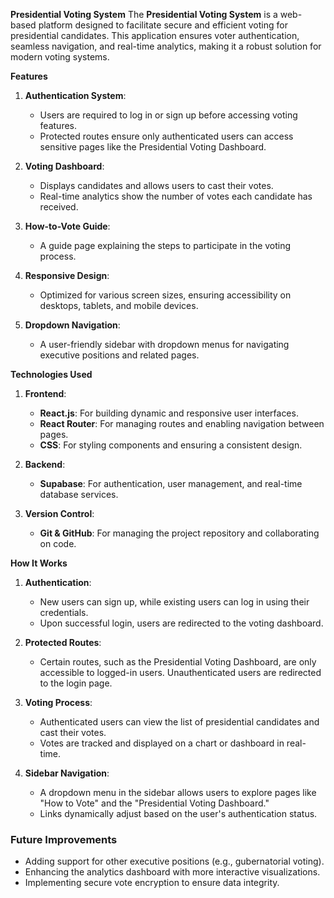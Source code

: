 **Presidential Voting System**
The **Presidential Voting System** is a web-based platform designed to facilitate secure and efficient voting for presidential candidates. This application ensures voter authentication, seamless navigation, and real-time analytics, making it a robust solution for modern voting systems.


**Features**
1. **Authentication System**:
   - Users are required to log in or sign up before accessing voting features.
   - Protected routes ensure only authenticated users can access sensitive pages like the Presidential Voting Dashboard.

2. **Voting Dashboard**:
   - Displays candidates and allows users to cast their votes.
   - Real-time analytics show the number of votes each candidate has received.

3. **How-to-Vote Guide**:
   - A guide page explaining the steps to participate in the voting process.

4. **Responsive Design**:
   - Optimized for various screen sizes, ensuring accessibility on desktops, tablets, and mobile devices.

5. **Dropdown Navigation**:
   - A user-friendly sidebar with dropdown menus for navigating executive positions and related pages.
     

**Technologies Used**

1. **Frontend**:
   - **React.js**: For building dynamic and responsive user interfaces.
   - **React Router**: For managing routes and enabling navigation between pages.
   - **CSS**: For styling components and ensuring a consistent design.
   
2. **Backend**:
   - **Supabase**: For authentication, user management, and real-time database services.
   
3. **Version Control**:
   - **Git & GitHub**: For managing the project repository and collaborating on code.


**How It Works**
 
1. **Authentication**:
   - New users can sign up, while existing users can log in using their credentials.
   - Upon successful login, users are redirected to the voting dashboard.

2. **Protected Routes**:
   - Certain routes, such as the Presidential Voting Dashboard, are only accessible to logged-in users. Unauthenticated users are redirected to the login page.

3. **Voting Process**:
   - Authenticated users can view the list of presidential candidates and cast their votes.
   - Votes are tracked and displayed on a chart or dashboard in real-time.

4. **Sidebar Navigation**:
   - A dropdown menu in the sidebar allows users to explore pages like "How to Vote" and the "Presidential Voting Dashboard."
   - Links dynamically adjust based on the user's authentication status.

### **Future Improvements**
- Adding support for other executive positions (e.g., gubernatorial voting).
- Enhancing the analytics dashboard with more interactive visualizations.
- Implementing secure vote encryption to ensure data integrity.


